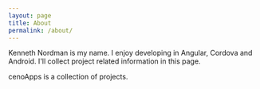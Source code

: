 ```yaml
---
layout: page
title: About
permalink: /about/ 
---
```


Kenneth Nordman is my name. I enjoy developing in Angular, Cordova and Android. I'll collect project related information in this page.

cenoApps is a collection of projects. 


